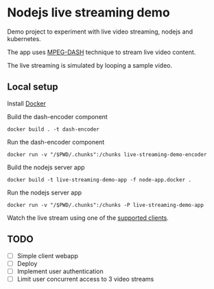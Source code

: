 # Nodejs live streaming demo

Demo project to experiment with live video streaming, nodejs and kubernetes.

The app uses [MPEG-DASH](https://en.wikipedia.org/wiki/Dynamic_Adaptive_Streaming_over_HTTP) technique to stream live video content.

The live streaming is simulated by looping a sample video.

## Local setup

Install [Docker](https://docs.docker.com/install/)

Build the dash-encoder component

    docker build . -t dash-encoder

Run the dash-encoder component

    docker run -v "/$PWD/.chunks":/chunks live-streaming-demo-encoder

Build the nodejs server app

    docker build -t live-streaming-demo-app -f node-app.docker .

Run the nodejs server app

    docker run -v "/$PWD/.chunks":/chunks -P live-streaming-demo-app

Watch the live stream using one of the [supported clients](https://en.wikipedia.org/wiki/Dynamic_Adaptive_Streaming_over_HTTP#Clients_and_libraries).

## TODO

- [ ] Simple client webapp
- [ ] Deploy
- [ ] Implement user authentication
- [ ] Limit user concurrent access to 3 video streams
